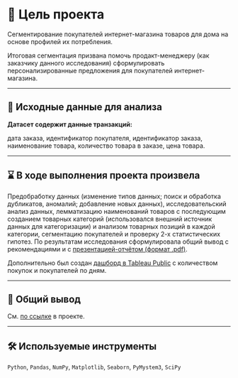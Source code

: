 # 🎯 Цель проекта
Сегментирование покупателей интернет-магазина товаров для дома на основе профилей их потребления. 

Итоговая сегментация призвана помочь продакт-менеджеру (как заказчику данного исследования) сформулировать персонализированные предложения для покупателей интернет-магазина.
<hr>

## 📂 Исходные данные для анализа
**Датасет содержит данные транзакций:**

дата заказа, идентификатор покупателя, идентификатор заказа, наименование товара, количество товара в заказе, цена товара.
<hr>

## ⌛ В ходе выполнения проекта произвела
Предобработку данных (изменение типов данных; поиск и обработка дубликатов, аномалий; добавление новых данных), исследовательский анализ данных, лемматизацию наименований товаров с последующим созданием товарных категорий (использовался внешний источник данных для категоризации) и анализом товарных позиций в каждой категории, сегментацию покупателей и проверку 2-х статистических гипотез. По результатам исследования сформулировала общий вывод с рекомендациями и с [презентацией-отчётом (формат .pdf)](https://drive.google.com/file/d/1OPCO5T5maZbKPfuq7yWo43tvA4b2k5wu/view?usp=sharing).

Дополнительно был создан [дашборд в Tableau Public](https://public.tableau.com/app/profile/gracheva.daria/viz/purchases_by_date/-_1) с количеством покупок и покупателей по дням.
<hr>

## 📃 Общий вывод
См. [по ссылке](https://github.com/Gracheva-Daria/Yandex.Practicum_analytical_projects/blob/main/12_%D0%A1%D0%B5%D0%B3%D0%BC%D0%B5%D0%BD%D1%82%D0%B0%D1%86%D0%B8%D1%8F%20%D0%BF%D0%BE%D0%BA%D1%83%D0%BF%D0%B0%D1%82%D0%B5%D0%BB%D0%B5%D0%B9%20%D0%BF%D0%BE%20%D0%BF%D1%80%D0%BE%D1%84%D0%B8%D0%BB%D1%8E%20%D0%BF%D0%BE%D1%82%D1%80%D0%B5%D0%B1%D0%BB%D0%B5%D0%BD%D0%B8%D1%8F/12_%D0%A1%D0%B5%D0%B3%D0%B5%D0%BC%D0%B5%D0%BD%D1%82%D0%B0%D1%86%D0%B8%D1%8F%20%D0%BF%D0%BE%D0%BA%D1%83%D0%BF%D0%B0%D1%82%D0%B5%D0%BB%D0%B5%D0%B9%20%D0%BF%D0%BE%20%D0%BF%D1%80%D0%BE%D1%84%D0%B8%D0%BB%D1%8E%20%D0%BF%D0%BE%D1%82%D1%80%D0%B5%D0%B1%D0%BB%D0%B5%D0%BD%D0%B8%D1%8F.ipynb) в проекте.
<hr>

## 🛠️ Используемые инструменты
`Python`, `Pandas`, `NumPy`, `Matplotlib`, `Seaborn`, `PyMystem3`, `SciPy`
